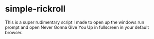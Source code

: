 # simple-rickroll

This is a super rudimentary script I made to open up the windows run prompt and open Never Gonna Give You Up in fullscreen in your default browser.